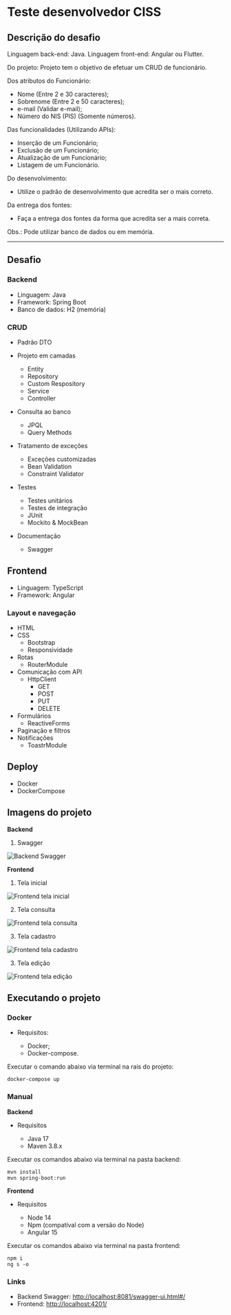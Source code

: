 # Teste desenvolvedor CISS

## Descrição do desafio

Linguagem back-end: Java.
Linguagem front-end: Angular ou Flutter.

Do projeto:
Projeto tem o objetivo de efetuar um CRUD de funcionário.

Dos atributos do Funcionário:

- Nome (Entre 2 e 30 caracteres);
- Sobrenome (Entre 2 e 50 caracteres);
- e-mail (Validar e-mail);
- Número do NIS (PIS) (Somente números).

Das funcionalidades (Utilizando APIs):

- Inserção de um Funcionário;
- Exclusão de um Funcionário;
- Atualização de um Funcionário;
- Listagem de um Funcionário.

Do desenvolvimento:

- Utilize o padrão de desenvolvimento que acredita ser o mais correto.

Da entrega dos fontes:

- Faça a entrega dos fontes da forma que acredita ser a mais correta.

Obs.:
Pode utilizar banco de dados ou em memória.

---

## Desafio

### Backend

- Linguagem: Java
- Framework: Spring Boot
- Banco de dados: H2 (memória)

### CRUD

- Padrão DTO

- Projeto em camadas

  - Entity
  - Repository
  - Custom Respository
  - Service
  - Controller

- Consulta ao banco

  - JPQL
  - Query Methods

- Tratamento de exceções

  - Exceções customizadas
  - Bean Validation
  - Constraint Validator

- Testes

  - Testes unitários
  - Testes de integração
  - JUnit
  - Mockito & MockBean

- Documentação
  - Swagger

## Frontend

- Linguagem: TypeScript
- Framework: Angular

### Layout e navegação

- HTML
- CSS
  - Bootstrap
  - Responsividade
- Rotas
  - RouterModule
- Comunicação com API
  - HttpClient
    - GET
    - POST
    - PUT
    - DELETE
- Formulários
  - ReactiveForms
- Paginação e filtros
- Notificações
  - ToastrModule

## Deploy

- Docker
- DockerCompose

## Imagens do projeto

**Backend**

1. Swagger

![Backend Swagger](/images/01-swagger.jpg)

**Frontend**

1. Tela inicial

![Frontend tela inicial](/images/02-tela-inicial.jpg)

2. Tela consulta

![Frontend tela consulta](/images/03-tela-consulta.jpg)

3. Tela cadastro

![Frontend tela cadastro](/images/04-tela-cadastro.jpg)

3. Tela edição

![Frontend tela edição](/images/05-tela-edicao.jpg)

## Executando o projeto

### Docker

- Requisitos:

  - Docker;
  - Docker-compose.

Executar o comando abaixo via terminal na rais do projeto:

```
docker-compose up
```

### Manual

**Backend**

- Requisitos

  - Java 17
  - Maven 3.8.x

Executar os comandos abaixo via terminal na pasta backend:

```
mvn install
mvn spring-boot:run
```

**Frontend**

- Requisitos

  - Node 14
  - Npm (compatíval com a versão do Node)
  - Angular 15

Executar os comandos abaixo via terminal na pasta frontend:

```
npm i
ng s -o
```

### Links

- Backend Swagger: <http://localhost:8081/swagger-ui.html#/>
- Frontend: <http://localhost:4201/>
